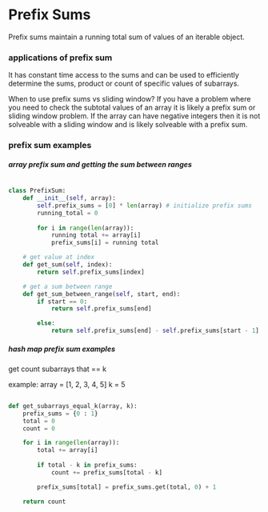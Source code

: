 # Prefix Sums

Prefix sums maintain a running total sum of values of an iterable object.

### applications of prefix sum

It has constant time access to the sums and can be used to efficiently determine the sums, product or count of specific values of subarrays.


When to use prefix sums vs sliding window?
If you have a problem where you need to check the subtotal values of an array it is likely a prefix sum or sliding window problem. If the array can have negative integers then it is not solveable with a sliding window and is likely solveable with a prefix sum.

### prefix sum examples

##### array prefix sum and getting the sum between ranges


```python

class PrefixSum:
    def __init__(self, array):
        self.prefix_sums = [0] * len(array) # initialize prefix sums
        running_total = 0
        
        for i in range(len(array)):
            running total += array[i]
            prefix_sums[i] = running total

    # get value at index
    def get_sum(self, index):
        return self.prefix_sums[index]

    # get a sum between range 
    def get_sum_between_range(self, start, end):
        if start == 0:
            return self.prefix_sums[end]

        else:
            return self.prefix_sums[end] - self.prefix_sums[start - 1]


```


##### hash map prefix sum examples 

get count subarrays that == k 

example: array = [1, 2, 3, 4, 5] k = 5

```python

def get_subarrays_equal_k(array, k):
    prefix_sums = {0 : 1}
    total = 0
    count = 0

    for i in range(len(array)):
        total += array[i]
        
        if total - k in prefix_sums:
            count += prefix_sums[total - k]

        prefix_sums[total] = prefix_sums.get(total, 0) + 1

    return count 

```


